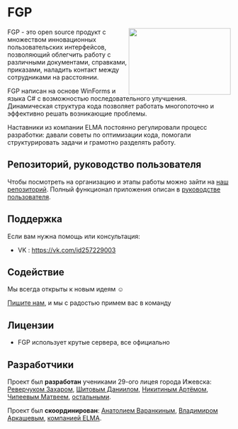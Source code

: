 FGP
====

<img align="right" width="230" height="150" src ="http://pp.userapi.com/ulX0FzqVDBVBIbxadds2xCopHYj8av92qCL8xg/WKcY0FK8Ua0.jpg">

FGP - это open source продукт с множеством инновационных пользовательских интерфейсов, позволяющий облегчить работу с различными документами, справками, приказами, наладить контакт между сотрудниками на расстоянии.

FGP написан на основе WinForms и языка C# с возможностью последовательного улучшения. Динамическая структура кода позволяет работать многопоточно и эффективно решать возникающие проблемы.

Наставники из компании ELMA постоянно регулировали процесс разработки: давали советы по оптимизации кода, помогали структурировать задачи и грамотно разделять работу.

Репозиторий, руководство пользователя
----------------------------------------

Чтобы посмотреть на организацию и этапы работы можно зайти на [наш репозиторий](https://pornhub.com). Полный функционал приложения описан в [руководстве пользователя](http://izhlife.ru/uploads/posts/2012-07/1341489604_arkashev.jpg).

Поддержка
-------

Если вам нужна помощь или консультация:

* VK : https://vk.com/id257229003

Содействие
------------

Мы всегда открыты к новым идеям  &#9786;

[Пишите нам](https://vk.com/wall-151208405_562), и мы с радостью примем вас в команду

Лицензии
--------

- FGP использует крутые сервера, все официально

## Разработчики

Проект был <b>разработан</b> учениками 29-ого лицея города Ижевска: [Реверчуком Захаром](https://vk.com/k.islo), [Шитовым Даниилом](https://vk.com/jopapper), [Никитиным Артёмом](https://vk.com/shampinion11), [Чипеевым Матвеем](https://vk.com/fastforse), [остальными](https://lh3.googleusercontent.com/qXLcOcCkZ6VHNd9lPhBpXgv1ki-aIB3564MskSPzj3HoRLCxKff2i3G464MM-LwCuxfhkA=s162).

Проект был <b>скоординирован</b>: [Анатолием Варанкиным](https://vk.com/avatvar), [Владимиром Аркашевым](https://vk.com/id257229003), [компанией ELMA](https://vk.com/elma_bpm).
